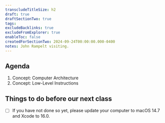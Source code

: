 ```yaml
---
transcludeTitleSize: h2
draft: true
draftSectionTwo: true
tags:
excludeBacklinks: true
excludeFromExplorer: true
enableToc: false
createdForSectionTwo: 2024-09-24T00:00:00.000-0400
notes: John Rampelt visiting.
---
```

## Agenda
1. Concept: Computer Architecture
2. Concept: Low-Level Instructions

## Things to do before our next class

- [ ] If you have not done so yet, please update your computer to macOS 14.7 and Xcode to 16.0.